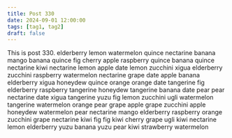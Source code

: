 ```yaml
---
title: Post 330
date: 2024-09-01 12:00:00
tags: [tag1, tag2]
draft: false
---
```

This is post 330.
elderberry
lemon
watermelon
quince
nectarine
banana
mango
banana
quince
fig
cherry
apple
raspberry
quince
banana
quince
nectarine
kiwi
nectarine
lemon
apple
date
lemon
zucchini
xigua
elderberry
zucchini
raspberry
watermelon
nectarine
grape
date
apple
banana
elderberry
xigua
honeydew
quince
orange
orange
date
tangerine
fig
elderberry
raspberry
tangerine
honeydew
tangerine
banana
date
pear
pear
nectarine
date
xigua
tangerine
yuzu
fig
lemon
zucchini
ugli
watermelon
tangerine
watermelon
orange
pear
grape
apple
grape
zucchini
apple
honeydew
watermelon
pear
nectarine
mango
elderberry
raspberry
orange
zucchini
grape
nectarine
kiwi
fig
fig
kiwi
cherry
grape
ugli
kiwi
nectarine
lemon
elderberry
yuzu
banana
yuzu
pear
kiwi
strawberry
watermelon
